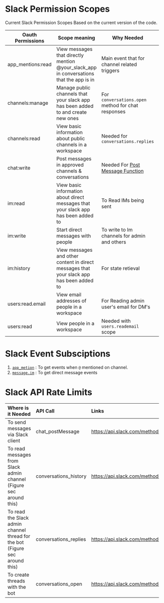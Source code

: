 # Slack Permission Scopes
Current Slack Permission Scopes Based on the current version of the code.

| Oauth Permissions | Scope meaning                                                                             | Why Needed                                                                         | Needed | Link                                                                                              |
| ----------------- | ----------------------------------------------------------------------------------------- | ---------------------------------------------------------------------------------- | ------ | ------------------------------------------------------------------------------------------------- |
| app_mentions:read | View messages that directly mention @your\_slack\_app in conversations that the app is in | Main event that for channel related triggers                                       | Yes    | [https://api.slack.com/scopes/app\_mentions:read](https://api.slack.com/scopes/app_mentions:read) |
| channels:manage   | Manage public channels that your slack app has been added to and create new ones          | For `conversations.open` method for chat responses                                 | Yes    | [https://api.slack.com/scopes/channels:manage](https://api.slack.com/scopes/channels:manage)      |
| channels:read     | View basic information about public channels in a workspace                               | Needed for `conversations.replies`                                                 | Yes    | [https://api.slack.com/scopes/channels:read](https://api.slack.com/scopes/channels:read)          |
| chat:write        | Post messages in approved channels & conversations                                        | Needed For [Post Message Function](https://api.slack.com/methods/chat.postMessage) | Yes    | [https://api.slack.com/scopes/chat:write](https://api.slack.com/scopes/chat:write)                |
| im:read           | View basic information about direct messages that your slack app has been added to        | To Read IMs being sent                                                             | Yes    | [https://api.slack.com/scopes/im:read](https://api.slack.com/scopes/im:read)                      |
| im:write          | Start direct messages with people                                                         | To write to Im channels for admin and others                                       | Yes    | [https://api.slack.com/scopes/im:write](https://api.slack.com/scopes/im:write)                    |
| im:history        | View messages and other content in direct messages that your slack app has been added to  | For state retieval                                                                 | Yes    | [https://api.slack.com/scopes/im:history](https://api.slack.com/scopes/im:history)                |
| users:read.email  | View email addresses of people in a workspace                                             | For Reading admin user's email for DM's                                            | Yes    | [https://api.slack.com/scopes/users:read.email](https://api.slack.com/scopes/users:read.email)    |
| users:read        | View people in a workspace                                                                | Needed with `users.reademail` scope                                                | Yes    | [https://api.slack.com/scopes/users:read](https://api.slack.com/scopes/users:read)                |

# Slack Event Subsciptions

1. [`app_metion`](https://api.slack.com/events/app_mention) : To get events when `@` mentioned on channel.  
2. [`message.im`](https://api.slack.com/events/message.im) : To get direct message events 

# Slack API Rate Limits



| Where is it Needed                                                          | API Call              | Links                                               | Rate Limt Tier               |
|:--------------------------------------------------------------------------- |:--------------------- |:--------------------------------------------------- |:---------------------------- |
| To send messages via Slack client                                           | chat_postMessage      | https://api.slack.com/methods/chat.postMessage      | 1 message/per channel/second |
| To read messages from Slack admin channel (Figure sec around this)          | conversations_history | https://api.slack.com/methods/conversations.history | 50 Req/min                   |
| To read the Slack admin channel thread for the bot (Figure sec around this) | conversations_replies | https://api.slack.com/methods/conversations.replies | 50 Req/min                   |
| To create threads with the bot                                                  | conversations_open    | https://api.slack.com/methods/conversations.open    | 50 Req/min                   |
